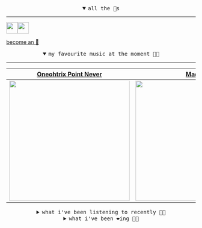 <details open>

<summary align="center"><samp>all the 🥚s</samp></summary>
<hr />

<a href="https://github.com/pvinis"><img src="https://avatars.githubusercontent.com/u/100233?s=90&v=4" width="30" height="30" /><a href="https://github.com/maxPugh"><img src="https://avatars.githubusercontent.com/u/46350013?s=90&u=52a601eaa2d272b35477d096fe782ebf0a8a1f68&v=4" width="30" height="30" />

<samp><a href="https://github.com/bitttttten/bitttttten/stargazers">become an 🥚</a></samp>

</details>

<details open>

<summary align="center"><samp>my favourite music at the moment 🎵🎶</samp></summary>
<hr />

<!-- toc -->

| [Oneohtrix Point Never](https://open.spotify.com/artist/2wPDbhaGXCqROrVmwDdCrK)                                                                                  | [Madlib](https://open.spotify.com/artist/5LhTec3c7dcqBvpLRWbMcf)                                                                                                 | [Four Tet](https://open.spotify.com/artist/7Eu1txygG6nJttLHbZdQOh)                                                                                               | [Japanese Breakfast](https://open.spotify.com/artist/7MoIc5s9KXolCBH1fy9kkw)                                                                                     |
| ---------------------------------------------------------------------------------------------------------------------------------------------------------------- | ---------------------------------------------------------------------------------------------------------------------------------------------------------------- | ---------------------------------------------------------------------------------------------------------------------------------------------------------------- | ---------------------------------------------------------------------------------------------------------------------------------------------------------------- |
| [<img src="https://i.scdn.co/image/0513eb98de7ee505153e9175f79e3fb59457c9aa" width="320" height="auto">](https://open.spotify.com/artist/2wPDbhaGXCqROrVmwDdCrK) | [<img src="https://i.scdn.co/image/e73ab683f7db79f808d05538cc4390b4e5d47804" width="320" height="auto">](https://open.spotify.com/artist/5LhTec3c7dcqBvpLRWbMcf) | [<img src="https://i.scdn.co/image/ab6761610000e5eb84e29d09b4917bec2700a0d7" width="320" height="auto">](https://open.spotify.com/artist/7Eu1txygG6nJttLHbZdQOh) | [<img src="https://i.scdn.co/image/5f81d58a6a1de44b28148055a4fadfe46ab38bcd" width="320" height="auto">](https://open.spotify.com/artist/7MoIc5s9KXolCBH1fy9kkw) |

<!-- tocstop -->

</details>

<details>

<summary align="center"><samp>what i've been listening to recently 🎵🎶</samp></summary>
<hr />

<!-- toc -->

| [The Barrel<br />Aldous Harding](https://open.spotify.com/track/06lw2dBFqdXhAErz7Xz9Zs)                                                                         | [I Want More<br />CAN](https://open.spotify.com/track/5wPmZFvLp9z1lw0tQlXWtt)                                                                                   | [Road Of The Lonely Ones<br />Madlib](https://open.spotify.com/track/4VaICpePVA67Wqvv8SryFr)                                                                    | [Thoughts of Tomorrow<br />Tommy Guerrero](https://open.spotify.com/track/0UteiHWUDLSBADE2YJAl56)                                                               |
| --------------------------------------------------------------------------------------------------------------------------------------------------------------- | --------------------------------------------------------------------------------------------------------------------------------------------------------------- | --------------------------------------------------------------------------------------------------------------------------------------------------------------- | --------------------------------------------------------------------------------------------------------------------------------------------------------------- |
| [<img src="https://i.scdn.co/image/660031ea75a9b5cd0f2eb324e1af921b14eca7cd" width="320" height="auto">](https://open.spotify.com/track/06lw2dBFqdXhAErz7Xz9Zs) | [<img src="https://i.scdn.co/image/1594332f1db6e175441fe41954cbb8474ca60b0a" width="320" height="auto">](https://open.spotify.com/track/5wPmZFvLp9z1lw0tQlXWtt) | [<img src="https://i.scdn.co/image/e73ab683f7db79f808d05538cc4390b4e5d47804" width="320" height="auto">](https://open.spotify.com/track/4VaICpePVA67Wqvv8SryFr) | [<img src="https://i.scdn.co/image/ae0d59f1ae424e5091a51e6eac7db78823a66e1f" width="320" height="auto">](https://open.spotify.com/track/0UteiHWUDLSBADE2YJAl56) |

<!-- tocstop -->

</details>

<details>

<summary align="center"><samp>what i've been ❤️ing 🎵🎶</samp></summary>
<hr />

<!-- toc -->

| [Four Days in May<br />Dreamend](https://open.spotify.com/album/4LW1Nb4Xf5lBW8InYhFMBC)                                                                         | [These Days<br />NEIL FRANCES](https://open.spotify.com/album/0qIXlqFGn3opNxwgY5732H)                                                                           | [Space Ghost Coast To Coast<br />Glass Animals](https://open.spotify.com/album/5bfpRtBW7RNRdsm3tRyl3R)                                                          | [Shark Smile - Edit<br />Big Thief](https://open.spotify.com/album/4euM9oiB6RT6lHFOA47ZCA)                                                                      |
| --------------------------------------------------------------------------------------------------------------------------------------------------------------- | --------------------------------------------------------------------------------------------------------------------------------------------------------------- | --------------------------------------------------------------------------------------------------------------------------------------------------------------- | --------------------------------------------------------------------------------------------------------------------------------------------------------------- |
| [<img src="https://i.scdn.co/image/ab67616d0000b2738aee5da87887fe76f9cb9c3d" width="320" height="auto">](https://open.spotify.com/album/4LW1Nb4Xf5lBW8InYhFMBC) | [<img src="https://i.scdn.co/image/ab67616d0000b2736d97e8900e2f0133ff35d6e6" width="320" height="auto">](https://open.spotify.com/album/0qIXlqFGn3opNxwgY5732H) | [<img src="https://i.scdn.co/image/ab67616d0000b273712701c5e263efc8726b1464" width="320" height="auto">](https://open.spotify.com/album/5bfpRtBW7RNRdsm3tRyl3R) | [<img src="https://i.scdn.co/image/ab67616d0000b2739135c802a3e5ad827fb23ed7" width="320" height="auto">](https://open.spotify.com/album/4euM9oiB6RT6lHFOA47ZCA) |

<!-- tocstop -->

</details>

